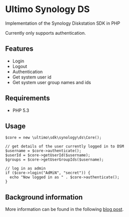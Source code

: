 # Ultimo Synology DS
Implementation of the Synology Diskstation SDK in PHP

Currently only supports authentication.

## Features
* Login
* Logout
* Authentication
* Get system user id
* Get system user group names and ids

## Requirements
* PHP 5.3

## Usage
	$core = new \ultimo\sdk\synology\ds\Core();
	
	// get details of the user currently logged in to DSM
	$username = $core->authenticate();
	$userId = $core->getUserId($username);
	$groups = $core->getUserGroupIds($username);
	
	// log in as admin
	if ($core->login("AdMiN", "secret")) {
	  echo "Now logged in as " . $core->authenticate();
	}
	
## Background information
More information can be found in the following [blog post](http://www.robvanaarle.com/blog/2014/08/synology-dsm-web-authentication-with-php/).